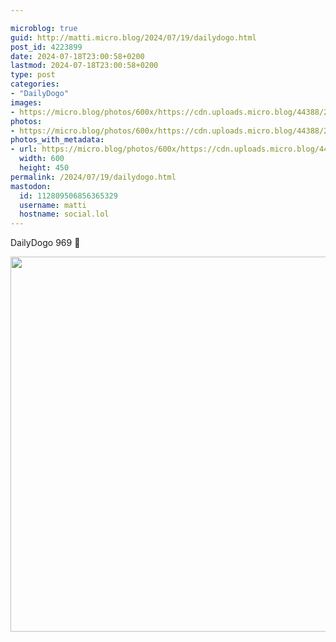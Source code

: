 ```yaml
---

microblog: true
guid: http://matti.micro.blog/2024/07/19/dailydogo.html
post_id: 4223899
date: 2024-07-18T23:00:58+0200
lastmod: 2024-07-18T23:00:58+0200
type: post
categories:
- "DailyDogo"
images:
- https://micro.blog/photos/600x/https://cdn.uploads.micro.blog/44388/2024/2936594f4d644ba9ac17bae3ffe527d5.jpg
photos:
- https://micro.blog/photos/600x/https://cdn.uploads.micro.blog/44388/2024/2936594f4d644ba9ac17bae3ffe527d5.jpg
photos_with_metadata:
- url: https://micro.blog/photos/600x/https://cdn.uploads.micro.blog/44388/2024/2936594f4d644ba9ac17bae3ffe527d5.jpg
  width: 600
  height: 450
permalink: /2024/07/19/dailydogo.html
mastodon:
  id: 112809506856365329
  username: matti
  hostname: social.lol
---
```

DailyDogo 969 🐶

<img src="/media/uploads/2024/2936594f4d644ba9ac17bae3ffe527d5.jpg" width="600" alt="" />
